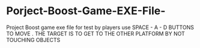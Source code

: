 # Porject-Boost-Game-EXE-File-
Project Boost game exe file for test by players 
use SPACE - A - D  BUTTONS TO MOVE . 
THE TARGET IS TO GET TO THE OTHER PLATFORM BY NOT TOUCHING OBJECTS 

